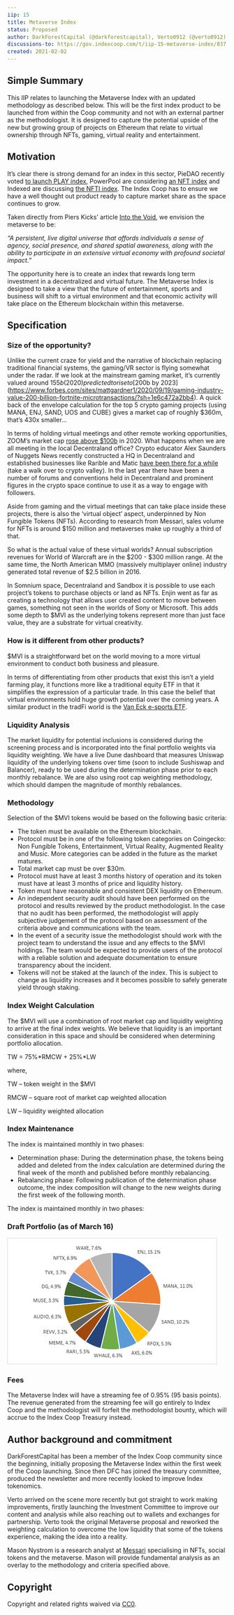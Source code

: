 ```yaml
---
iip: 15
title: Metaverse Index
status: Proposed
author: DarkForestCapital (@darkforestcapital), Verto0912 (@verto0912)
discussions-to: https://gov.indexcoop.com/t/iip-15-metaverse-index/837
created: 2021-02-02
---
```


## Simple Summary

This IIP relates to launching the Metaverse Index with an updated methodology as described below. This will be the first index product to be launched from within the Coop community and not with an external partner as the methodologist. It is designed to capture the potential upside of the new but growing group of projects on Ethereum that relate to virtual ownership through NFTs, gaming, virtual reality and entertainment.

## Motivation

It’s clear there is strong demand for an index in this sector, PieDAO recently voted [to launch PLAY index](https://snapshot.org/#/piedao/proposal/QmXu9ecN2xovW2sucHK4ny4PRBrytdXuyFTtxk4MP1Du7G), PowerPool are considering [an NFT index](https://gov.powerpool.finance/t/powerpool-nft-index-powered-by-damm/776) and Indexed are discussing [the NFTI index](https://forum.indexed.finance/t/application-for-the-nfti-index/527). The Index Coop has to ensure we have a well thought out product ready to capture market share as the space continues to grow.

Taken directly from Piers Kicks’ article [Into the Void](https://metaversed.net/Into-The-Void-Where-Crypto-Meets-The-Metaverse-263f1ff8c13c455ea472f5689e01acaa), we envision the metaverse to be:

_“A persistent, live digital universe that affords individuals a sense of agency, social presence, and shared spatial awareness, along with the ability to participate in an extensive virtual economy with profound societal impact.”_

The opportunity here is to create an index that rewards long term investment in a decentralized and virtual future. The Metaverse Index is designed to take a view that the future of entertainment, sports and business will shift to a virtual environment and that economic activity will take place on the Ethereum blockchain within this metaverse.

## Specification

### Size of the opportunity?

Unlike the current craze for yield and the narrative of blockchain replacing traditional financial systems, the gaming/VR sector is flying somewhat under the radar. If we look at the mainstream gaming market, it’s currently valued around $155b (2020) predicted to rise to [$200b by 2023](https://www.forbes.com/sites/mattgardner1/2020/09/19/gaming-industry-value-200-billion-fortnite-microtransactions/?sh=1e6c472a2bb4). A quick back of the envelope calculation for the top 5 crypto gaming projects (using MANA, ENJ, SAND, UOS and CUBE) gives a market cap of roughly $360m, that’s 430x smaller…

In terms of holding virtual meetings and other remote working opportunities, ZOOM’s market cap [rose above $100b](https://finance.yahoo.com/quote/ZM/) in 2020. What happens when we are all meeting in the local Decentraland office? Crypto educator Alex Saunders of Nuggets News recently constructed a HQ in Decentraland and established businesses like Rarible and Matic [have been there for a while](https://decentraland.org/) (take a walk over to crypto valley). In the last year there have been a number of forums and conventions held in Decentraland and prominent figures in the crypto space continue to use it as a way to engage with followers.

Aside from gaming and the virtual meetings that can take place inside these projects, there is also the ‘virtual object’ aspect, underpinned by Non Fungible Tokens (NFTs). According to research from Messari, sales volume for NFTs is around $150 million and metaverses make up roughly a third of that.

So what is the actual value of these virtual worlds? Annual subscription revenues for World of Warcraft are in the $200 - $300 million range. At the same time, the North American MMO (massively multiplayer online) industry generated total revenue of $2.5 billion in 2016.

In Somnium space, Decentraland and Sandbox it is possible to use each project’s tokens to purchase objects or land as NFTs. Enjin went as far as creating a technology that allows user created content to move between games, something not seen in the worlds of Sony or Microsoft. This adds some depth to $MVI as the underlying tokens represent more than just face value, they are a substrate for virtual creativity.

### How is it different from other products?

$MVI is a straightforward bet on the world moving to a more virtual environment to conduct both business and pleasure.

In terms of differentiating from other products that exist this isn’t a yield farming play, it functions more like a traditional equity ETF in that it simplifies the expression of a particular trade. In this case the belief that virtual environments hold huge growth potential over the coming years. A similar product in the tradFi world is the [Van Eck e-sports ETF](https://www.vaneck.com/etf/equity/espo/overview/).

### Liquidity Analysis

The market liquidity for potential inclusions is considered during the screening process and is incorporated into the final portfolio weights via liquidity weighting. We have a live Dune dashboard that measures Uniswap liquidity of the underlying tokens over time (soon to include Sushiswap and Balancer), ready to be used during the determination phase prior to each monthly rebalance. We are also using root cap weighting methodology, which should dampen the magnitude of monthly rebalances.

### Methodology

Selection of the $MVI tokens would be based on the following basic criteria:

- The token must be available on the Ethereum blockchain.
- Protocol must be in one of the following token categories on Coingecko: Non Fungible Tokens, Entertainment, Virtual Reality, Augmented Reality and Music. More categories can be added in the future as the market matures.
- Total market cap must be over $30m.
- Protocol must have at least 3 months history of operation and its token must have at least 3 months of price and liquidity history.
- Token must have reasonable and consistent DEX liquidity on Ethereum.
- An independent security audit should have been performed on the protocol and results reviewed by the product methodologist. In the case that no audit has been performed, the methodologist will apply subjective judgement of the protocol based on assessment of the criteria above and communications with the team.
- In the event of a security issue the methodologist should work with the project team to understand the issue and any effects to the $MVI holdings. The team would be expected to provide users of the protocol with a reliable solution and adequate documentation to ensure transparency about the incident.
- Tokens will not be staked at the launch of the index. This is subject to change as liquidity increases and it becomes possible to safely generate yield through staking.

### Index Weight Calculation

The $MVI will use a combination of root market cap and liquidity weighting to arrive at the final index weights. We believe that liquidity is an important consideration in this space and should be considered when determining portfolio allocation.

TW = 75%*RMCW + 25%*LW

where,

TW – token weight in the $MVI

RMCW – square root of market cap weighted allocation

LW – liquidity weighted allocation

### Index Maintenance

The index is maintained monthly in two phases:

- Determination phase: During the determination phase, the tokens being added and deleted from the index calculation are determined during the final week of the month and published before monthly rebalancing.
- Rebalancing phase: Following publication of the determination phase outcome, the index composition will change to the new weights during the first week of the following month.

The index is maintained monthly in two phases:

### Draft Portfolio (as of March 16)

![image](./assets/mvi-draft-portfolio.png)

### Fees

The Metaverse Index will have a streaming fee of 0.95% (95 basis points). The revenue generated from the streaming fee will go entirely to Index Coop and the methodologist will forfeit the methodologist bounty, which will accrue to the Index Coop Treasury instead.

## Author background and commitment

DarkForestCapital has been a member of the Index Coop community since the beginning, initially proposing the Metaverse Index within the first week of the Coop launching. Since then DFC has joined the treasury committee, produced the newsletter and more recently looked to improve Index tokenomics.

Verto arrived on the scene more recently but got straight to work making improvements, firstly launching the Investment Committee to improve our content and analysis while also reaching out to wallets and exchanges for partnership. Verto took the original Metaverse proposal and reworked the weighting calculation to overcome the low liquidity that some of the tokens experience, making the idea into a reality.

Mason Nystrom is a research analyst at [Messari](https://messari.io/) specialising in NFTs, social tokens and the metaverse. Mason will provide fundamental analysis as an overlay to the methodology and criteria specified above.

## Copyright

Copyright and related rights waived via [CC0](https://creativecommons.org/publicdomain/zero/1.0/).
